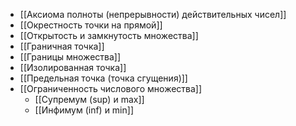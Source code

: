 - [[Аксиома полноты (непрерывности) действительных чисел]]
- [[Окрестность точки на прямой]]
- [[Открытость и замкнутость множества]]
- [[Граничная точка]]
- [[Границы множества]]
- [[Изолированная точка]]
- [[Предельная точка (точка сгущения)]]
- [[Ограниченность числового множества]]
	- [[Супремум (sup) и max]]
	- [[Инфимум (inf) и min]]
